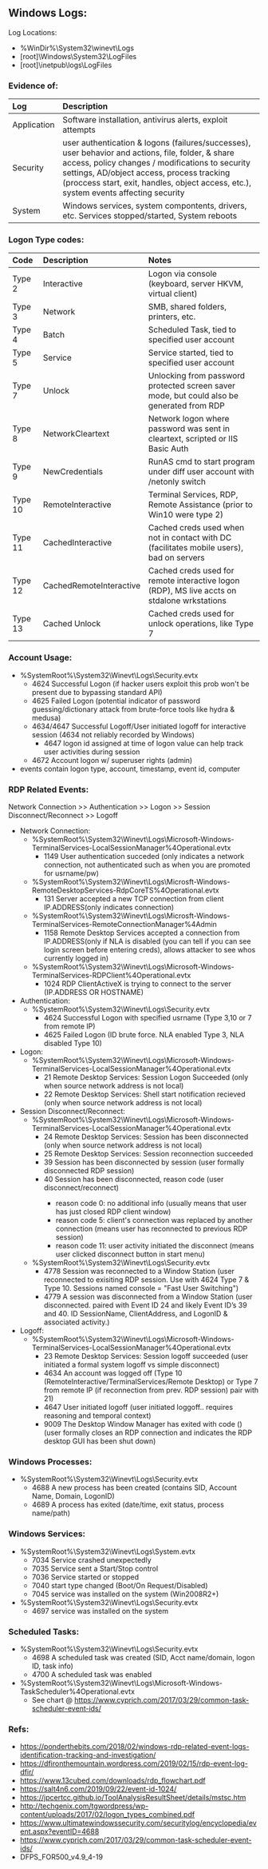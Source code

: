## Windows Logs:
Log Locations:
- %WinDir%\System32\winevt\Logs
- [root]\Windows\System32\LogFiles
- [root]\inetpub\logs\LogFiles

### Evidence of:

| Log         | Description             |
| :---        | :---                    |
| Application | Software installation, antivirus alerts, exploit attempts |
| Security    | user authentication & logons (failures/successes), user behavior and actions, file, folder, & share access, policy changes / modifications to security settings, AD/object access, process tracking (proccess start, exit, handles, object access, etc.), system events affecting security |
| System      | Windows services, system compontents, drivers, etc. Services stopped/started, System reboots |

### Logon Type codes:

| Code    | Description             | Notes                                                                                       |
| :---    | :---                    | :---                                                                                        |
| Type 2  | Interactive             | Logon via console (keyboard, server HKVM, virtual client)                                   |
| Type 3  | Network                 | SMB, shared folders, printers, etc.                                                         |
| Type 4  | Batch                   | Scheduled Task, tied to specified user account                                              |
| Type 5  | Service                 | Service started, tied to specified user account                                             |
| Type 7  | Unlock                  | Unlocking from password protected screen saver mode, but could also be generated from RDP   |
| Type 8  | NetworkCleartext        | Network logon where password was sent in cleartext, scripted or IIS Basic Auth              |
| Type 9  | NewCredentials          | RunAS cmd to start program under diff user account with /netonly switch                     |
| Type 10 | RemoteInteractive       | Terminal Services, RDP, Remote Assistance (prior to Win10 were type 2)                      |
| Type 11 | CachedInteractive       | Cached creds used when not in contact with DC (facilitates mobile users), bad on servers    |
| Type 12 | CachedRemoteInteractive | Cached creds used for remote interactive logon (RDP), MS live accts on stdalone wrkstations |
| Type 13 | Cached Unlock           | Cached creds used for unlock operations, like Type 7                                        |

### Account Usage:
- %SystemRoot%\System32\Winevt\Logs\Security.evtx
	- 4624 Successful Logon (if hacker users exploit this prob won't be present due to bypassing standard API)
	- 4625 Failed Logon (potential indicator of password guessing/dictionary attack from brute-force tools like hydra & medusa)
	- 4634/4647 Successful Logoff/User initiated logoff for interactive session (4634 not reliably recorded by Windows)
		- 4647 logon id assigned at time of logon value can help track user activities during session
	- 4672 Account logon w/ superuser rights (admin)
- events contain logon type, account, timestamp, event id, computer

### RDP Related Events:
Network Connection >> Authentication >> Logon >> Session Disconnect/Reconnect >> Logoff
- Network Connection:
	- %SystemRoot%\System32\Winevt\Logs\Microsoft-Windows-TerminalServices-LocalSessionManager%4Operational.evtx
		- 1149 User authentication succeded (only indicates a network connection, not authenticated such as when you are promoted for usrname/pw)
    - %SystemRoot%\System32\Winevt\Logs\Microsft-Windows-RemoteDesktopServices-RdpCoreTS%4Operational.evtx
		- 131 Server accepted a new TCP connection from client IP.ADDRESS(only indicates connection)
	-  %SystemRoot%\System32\Winevt\Logs\Microsft-Windows-TerminalServices-RemoteConnectionManager%4Admin
		- 1158 Remote Desktop Services accepted a connection from IP.ADDRESS(only if NLA is disabled (you can tell if you can see login screen before entering creds), allows attacker to see whos currently logged in)
	- %SystemRoot%\System32\Winevt\Logs\Microsoft-Windows-TerminalServices-RDPClient%4Operational.evtx
		- 1024 RDP ClientActiveX is trying to connect to the server (IP.ADDRESS OR HOSTNAME)
- Authentication:
	- %SystemRoot%\System32\Winevt\Logs\Security.evtx
		- 4624 Successful Logon with specified usrname (Type 3,10 or 7 from remote IP)
		- 4625 Failed Logon (ID brute force. NLA enabled Type 3, NLA disabled Type 10)
- Logon:
	- %SystemRoot%\System32\Winevt\Logs\Microsoft-Windows-TerminalServices-LocalSessionManager%4Operational.evtx
		- 21 Remote Desktop Services: Session Logon Succeeded (only when source network address is not local)
		- 22 Remote Desktop Services: Shell start notification recieved (only when source network address is not local)
- Session Disconnect/Reconnect:
	- %SystemRoot%\System32\Winevt\Logs\Microsoft-Windows-TerminalServices-LocalSessionManager%4Operational.evtx
		- 24 Remote Desktop Services: Session has been disconnected (only when source network address is not local)
		- 25 Remote Desktop Services: Session reconnection succeeded
		- 39 Session <X> has been disconnected by session <Y> (user formally disconnected  RDP session)
		- 40 Session <X> has been disconnected, reason code <Z> (user disconnect/reconnect)
			- reason code 0: no additional info (usually means that user has just closed RDP client window)
			- reason code 5: client's connection was replaced by another connection (means user has reconnected to previous RDP session)
			- reason code 11: user activity initiated the disconnect (means user clicked disconnect button in start menu)
	- %SystemRoot%\System32\Winevt\Logs\Security.evtx
		- 4778 Session was reconnected to a Window Station (user reconnected to exisiting RDP session. Use with 4624 Type 7 & Type 10. Sessions named console = "Fast User Switching")
		- 4779 A session was disconnected from a Window Station (user disconnected. paired with Event ID 24 and likely Event ID’s 39 and 40. ID SessionName, ClientAddress, and LogonID & associated activity.)
- Logoff:
	- %SystemRoot%\System32\Winevt\Logs\Microsoft-Windows-TerminalServices-LocalSessionManager%4Operational.evtx
		- 23   Remote Desktop Services: Session logoff succeeded (user initiated a formal system logoff vs simple disconnect)
		- 4634 An account was logged off (Type 10 (RemoteInteractive/TerminalServices/Remote Desktop) or Type 7 from remote IP (if reconnection from prev. RDP session) pair with 21)
		- 4647 User initiated logoff (user initiated loggoff.. requires reasoning and temporal context)
		- 9009 The Desktop Window Manager has exited with code (<X>) (user formally closes an RDP connection and indicates the RDP desktop GUI has been shut down)

### Windows Processes:
- %SystemRoot%\System32\Winevt\Logs\Security.evtx
	- 4688 A new process has been created (contains SID, Account Name, Domain, LogonID)
	- 4689 A process has exited (date/time, exit status, process name/path)
  
### Windows Services:
- %SystemRoot%\System32\Winevt\Logs\System.evtx
	- 7034 Service crashed unexpectedly
	- 7035 Service sent a Start/Stop control
	- 7036 Service started or stopped
	- 7040 start type changed (Boot/On Request/Disabled)
	- 7045 service was installed on the system (Win2008R2+)
- %SystemRoot%\System32\Winevt\Logs\Security.evtx
	- 4697 service was installed on the system

### Scheduled Tasks:
- %SystemRoot%\System32\Winevt\Logs\Security.evtx
	- 4698 A scheduled task was created (SID, Acct name/domain, logon ID, task info)
	- 4700 A scheduled task was enabled
- %SystemRoot%\System32\Winevt\Logs\Microsoft-Windows-TaskScheduler%4Operational.evtx
	- See chart @ https://www.cyprich.com/2017/03/29/common-task-scheduler-event-ids/
	
### Refs:
- https://ponderthebits.com/2018/02/windows-rdp-related-event-logs-identification-tracking-and-investigation/
- https://dfironthemountain.wordpress.com/2019/02/15/rdp-event-log-dfir/
- https://www.13cubed.com/downloads/rdp_flowchart.pdf
- https://salt4n6.com/2019/09/22/event-id-1024/
- https://jpcertcc.github.io/ToolAnalysisResultSheet/details/mstsc.htm
- http://techgenix.com/tgwordpress/wp-content/uploads/2017/02/logon_types_combined.pdf
- https://www.ultimatewindowssecurity.com/securitylog/encyclopedia/event.aspx?eventID=4688
- https://www.cyprich.com/2017/03/29/common-task-scheduler-event-ids/
- DFPS_FOR500_v4.9_4-19
